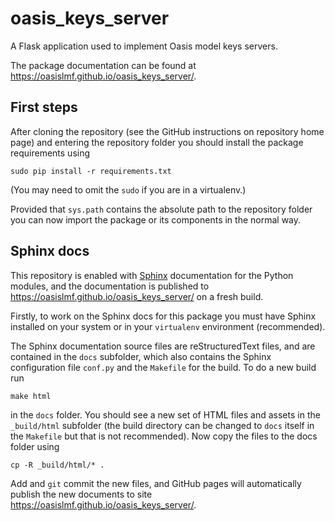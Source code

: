 # oasis_keys_server

A Flask application used to implement Oasis model keys servers.

The package documentation can be found at https://oasislmf.github.io/oasis_keys_server/.

## First steps

After cloning the repository (see the GitHub instructions on repository home page) and entering the repository folder you should install the package requirements using

    sudo pip install -r requirements.txt
    
(You may need to omit the `sudo` if you are in a virtualenv.)

Provided that `sys.path` contains the absolute path to the repository folder you can now import the package or its components in the normal way.

## Sphinx docs

This repository is enabled with <a href="https://pypi.python.org/pypi/Sphinx" target="_blank">Sphinx</a> documentation for the Python modules, and the documentation is published to <a href="https://oasislmf.github.io/oasis_keys_server/" target="_blank">https://oasislmf.github.io/oasis_keys_server/</a> on a fresh build.

Firstly, to work on the Sphinx docs for this package you must have Sphinx installed on your system or in your `virtualenv` environment (recommended).

The Sphinx documentation source files are reStructuredText files, and are contained in the `docs` subfolder, which also contains the Sphinx configuration file `conf.py` and the `Makefile` for the build. To do a new build run

    make html

in the `docs` folder. You should see a new set of HTML files and assets in the `_build/html` subfolder (the build directory can be changed to `docs` itself in the `Makefile` but that is not recommended). Now copy the files to the docs folder using

    cp -R _build/html/* .

Add and `git` commit the new files, and GitHub pages will automatically  publish the new documents to site https://oasislmf.github.io/oasis_keys_server/.
